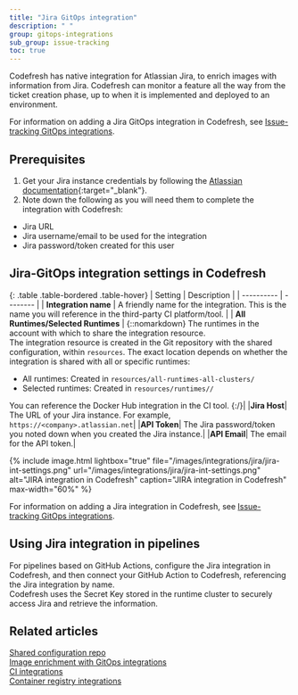 ```yaml
---
title: "Jira GitOps integration"
description: " "
group: gitops-integrations
sub_group: issue-tracking
toc: true
---
```



Codefresh has native integration for Atlassian Jira, to enrich images with information from Jira. Codefresh can monitor a feature all the way from the ticket creation phase, up to when it is implemented and deployed to an environment.  

For information on adding a Jira GitOps integration in Codefresh, see [Issue-tracking GitOps integrations]({{site.baseurl}}/docs/gitops-integrations/issue-tracking/).


## Prerequisites

1. Get your Jira instance credentials by following the [Atlassian documentation](https://support.atlassian.com/atlassian-account/docs/manage-api-tokens-for-your-atlassian-account/){:target="\_blank"}.
1. Note down the following as you will need them to complete the integration with Codefresh:  
  * Jira URL
  * Jira username/email to be used for the integration
  * Jira password/token created for this user


## Jira-GitOps integration settings in Codefresh


{: .table .table-bordered .table-hover}
| Setting    | Description     | 
| ----------  |  -------- | 
| **Integration name**       | A friendly name for the integration. This is the name you will reference in the third-party CI platform/tool. |
| **All Runtimes/Selected Runtimes**   | {::nomarkdown} The runtimes in the account with which to share the integration resource. <br>The integration resource is created in the Git repository with the shared configuration, within <code class="highlighter-rouge">resources</code>. The exact location depends on whether the integration is shared with all or specific runtimes: <br><ul><li>All runtimes: Created in <code class="highlighter-rouge">resources/all-runtimes-all-clusters/</code></li><li>Selected runtimes: Created in <code class="highlighter-rouge">resources/runtimes/<runtime-name>/</code></li></ul> You can reference the Docker Hub integration in the CI tool. {:/}|
|**Jira Host**| The URL of your Jira instance. For example, `https://<company>.atlassian.net`|
|**API Token**| The Jira password/token you noted down when you created the Jira instance.|
|**API Email**| The email for the API token.|


  {% include 
	image.html 
	lightbox="true" 
	file="/images/integrations/jira/jira-int-settings.png" 
	url="/images/integrations/jira/jira-int-settings.png" 
	alt="JIRA integration in Codefresh" 
	caption="JIRA integration in Codefresh"
  max-width="60%" 
%}
 
For information on adding a Jira integration in Codefresh, see [Issue-tracking GitOps integrations]({{site.baseurl}}/docs/gitops-integrations/issue-tracking/).

## Using Jira integration in pipelines
For pipelines based on GitHub Actions, configure the Jira integration in Codefresh, and then connect your GitHub Action to Codefresh, referencing the Jira integration by name.  
Codefresh uses the Secret Key stored in the runtime cluster to securely access Jira and retrieve the information. 

## Related articles
[Shared configuration repo]({{site.baseurl}}/docs/reference/shared-configuration/)  
[Image enrichment with GitOps integrations]({{site.baseurl}}/docs/gitops-integrations/image-enrichment-overview/)  
[CI integrations]({{site.baseurl}}/docs/gitops-integrations/ci-integrations/)  
[Container registry integrations]({{site.baseurl}}/docs/gitops-integrations/container-registries/)  
